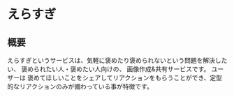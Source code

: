 # えらすぎ

## 概要

えらすぎというサービスは、気軽に褒めたり褒められないという問題を解決したい、 褒められたい人・褒めたい人向けの、 画像作成&共有サービスです。
ユーザーは 褒めてほしいことをシェアしてリアクションをもらうことができ、定型的なリアクションのみが備わっている事が特徴です。
